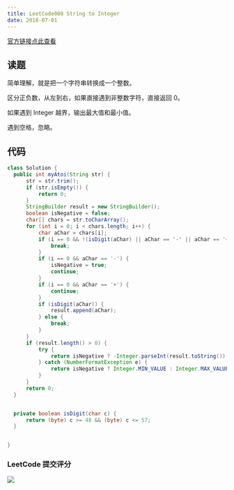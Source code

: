 ```yaml
---
title: LeetCode008 String to Integer
date: 2018-07-01
---
```



[官方链接点此查看](https://leetcode.com/problems/string-to-integer-atoi/)

## 读题

简单理解，就是把一个字符串转换成一个整数。

区分正负数，从左到右，如果直接遇到非整数字符，直接返回 0。

如果遇到 Integer 越界，输出最大值和最小值。

遇到空格，忽略。

## 代码

```java
class Solution {
  public int myAtoi(String str) {
      str = str.trim();
      if (str.isEmpty()) {
          return 0;
      }
      StringBuilder result = new StringBuilder();
      boolean isNegative = false;
      char[] chars = str.toCharArray();
      for (int i = 0; i < chars.length; i++) {
          char aChar = chars[i];
          if (i == 0 && !(isDigit(aChar) || aChar == '-' || aChar == '+')) {
              break;
          }
          if (i == 0 && aChar == '-') {
              isNegative = true;
              continue;
          }
          if (i == 0 && aChar == '+') {
              continue;
          }
          if (isDigit(aChar)) {
              result.append(aChar);
          } else {
              break;
          }
      }
      if (result.length() > 0) {
          try {
              return isNegative ? -Integer.parseInt(result.toString()) : Integer.parseInt(result.toString());
          } catch (NumberFormatException e) {
              return isNegative ? Integer.MIN_VALUE : Integer.MAX_VALUE;
          }
      }
      return 0;
  }


  private boolean isDigit(char c) {
      return (byte) c >= 48 && (byte) c <= 57;
  }


}
```

### LeetCode 提交评分

![](https://raw.githubusercontent.com/peiel/oss/master/uPic/q8ISPL.png)
